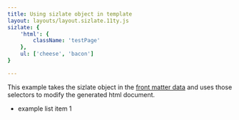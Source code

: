 ```yaml
---
title: Using sizlate object in template
layout: layouts/layout.sizlate.11ty.js
sizlate: { 
    'html': {
        className: 'testPage'
    },
    ul: ['cheese', 'bacon']
}

---
```

This example takes the sizlate object in the  [front matter data](https://www.11ty.dev/docs/data-frontmatter/) and uses those selectors to modify the generated html document.

* example list item 1 